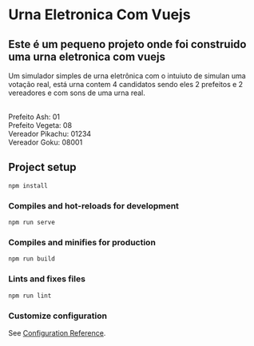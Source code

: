 # Urna Eletronica Com Vuejs

## Este é um pequeno projeto onde foi construido uma urna eletronica com vuejs

Um simulador simples de urna eletrônica com o intuiuto de simulan uma votação real, está urna contem 4 candidatos sendo eles 2 prefeitos e 2 vereadores e com sons de uma urna real.<br/><br/>

Prefeito Ash: 01 <br/>
Prefeito Vegeta: 08<br/>
Vereador Pikachu: 01234<br/>
Vereador Goku: 08001<br/>

## Project setup
```
npm install
```

### Compiles and hot-reloads for development
```
npm run serve
```

### Compiles and minifies for production
```
npm run build
```

### Lints and fixes files
```
npm run lint
```

### Customize configuration
See [Configuration Reference](https://cli.vuejs.org/config/).
